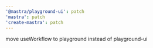 ```yaml
---
'@mastra/playground-ui': patch
'mastra': patch
'create-mastra': patch
---
```


move useWorkflow to playground instead of playground-ui
